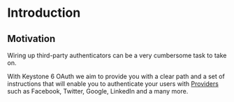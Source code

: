 # Introduction

## Motivation

Wiring up third-party authenticators can be a very cumbersome task to take on.

With Keystone 6 OAuth we aim to provide you with a clear path and a set of instructions that will enable you to authenticate your users with [Providers](/oauth/providers.html) such as Facebook, Twitter, Google, LinkedIn and a many more.
